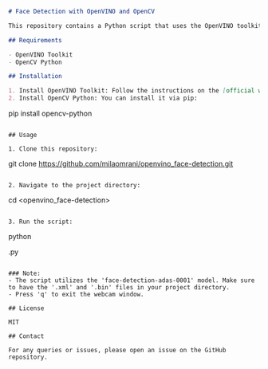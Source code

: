 ```markdown
# Face Detection with OpenVINO and OpenCV

This repository contains a Python script that uses the OpenVINO toolkit and OpenCV library to perform face detection in real-time using a webcam.

## Requirements

- OpenVINO Toolkit
- OpenCV Python

## Installation

1. Install OpenVINO Toolkit: Follow the instructions on the [official website](https://docs.openvinotoolkit.org/latest/index.html).
2. Install OpenCV Python: You can install it via pip:
   ```
   pip install opencv-python
   ```

## Usage

1. Clone this repository:
   ```
   git clone <https://github.com/milaomrani/openvino_face-detection.git>
   ```
   
2. Navigate to the project directory:
   ```
   cd <openvino_face-detection>
   ```

3. Run the script:
   ```
   python <main>.py
   ```
   
### Note:
- The script utilizes the 'face-detection-adas-0001' model. Make sure to have the '.xml' and '.bin' files in your project directory.
- Press 'q' to exit the webcam window.

## License

MIT

## Contact

For any queries or issues, please open an issue on the GitHub repository.
```
